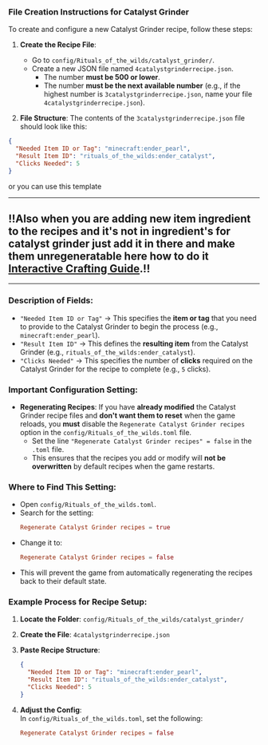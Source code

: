 ### File Creation Instructions for Catalyst Grinder

To create and configure a new Catalyst Grinder recipe, follow these steps:

1. **Create the Recipe File**:
   - Go to `config/Rituals_of_the_wilds/catalyst_grinder/`.
   - Create a new JSON file named `4catalystgrinderrecipe.json`.
        - The number **must be 500 or lower**.  
        - The number **must be the next available number** (e.g., if the highest number is `3catalystgrinderrecipe.json`, name your file `4catalystgrinderrecipe.json`).  
   
2. **File Structure**:
   The contents of the `3catalystgrinderrecipe.json` file should look like this:

```json
{
  "Needed Item ID or Tag": "minecraft:ender_pearl",
  "Result Item ID": "rituals_of_the_wilds:ender_catalyst",
  "Clicks Needed": 5
}
```
or you can use this template

---

## !!**Also when you are adding new item ingredient to the recipes and it's not in ingredient's for catalyst grinder just add it in there and make them unregeneratable here how to do it **[Interactive Crafting Guide](docs/interactive_crafting.md)**.**!!

---

### Description of Fields:
- `"Needed Item ID or Tag"` → This specifies the **item or tag** that you need to provide to the Catalyst Grinder to begin the process (e.g., `minecraft:ender_pearl`).
- `"Result Item ID"` → This defines the **resulting item** from the Catalyst Grinder (e.g., `rituals_of_the_wilds:ender_catalyst`).
- `"Clicks Needed"` → This specifies the number of **clicks** required on the Catalyst Grinder for the recipe to complete (e.g., `5` clicks).

### Important Configuration Setting:
- **Regenerating Recipes**: If you have **already modified** the Catalyst Grinder recipe files and **don't want them to reset** when the game reloads, you **must** disable the `Regenerate Catalyst Grinder recipes` option in the `config/Rituals_of_the_wilds.toml` file.
  - Set the line `"Regenerate Catalyst Grinder recipes" = false` in the `.toml` file.
  - This ensures that the recipes you add or modify will **not be overwritten** by default recipes when the game restarts.

### Where to Find This Setting:
- Open `config/Rituals_of_the_wilds.toml`.
- Search for the setting: 
  ```toml
  Regenerate Catalyst Grinder recipes = true
  ```
- Change it to:
  ```toml
  Regenerate Catalyst Grinder recipes = false
  ```
- This will prevent the game from automatically regenerating the recipes back to their default state.

### Example Process for Recipe Setup:

1. **Locate the Folder**: `config/Rituals_of_the_wilds/catalyst_grinder/`
2. **Create the File**: `4catalystgrinderrecipe.json`
3. **Paste Recipe Structure**:
   ```json
   {
     "Needed Item ID or Tag": "minecraft:ender_pearl",
     "Result Item ID": "rituals_of_the_wilds:ender_catalyst",
     "Clicks Needed": 5
   }
   ```

4. **Adjust the Config**:  
   In `config/Rituals_of_the_wilds.toml`, set the following:
   ```toml
   Regenerate Catalyst Grinder recipes = false
   ```
